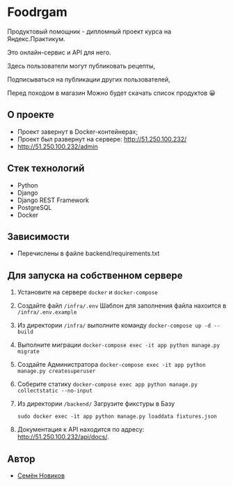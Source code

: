 # Foodrgam

 Продуктовый помощник - дипломный проект курса на Яндекс.Практикум.

 Это онлайн-сервис и API для него. 

 Здесь пользователи могут публиковать рецепты,

 Подписываться на публикации других пользователей,

 Перед походом в магазин Можно будет скачать список продуктов :grinning:

## О проекте 

- Проект завернут в Docker-контейнерах;
- Проект был развернут на сервере: <http://51.250.100.232/>
- <http://51.250.100.232/admin>
  
## Стек технологий
- Python
- Django
- Django REST Framework
- PostgreSQL
- Docker

## Зависимости
- Перечислены в файле backend/requirements.txt


## Для запуска на собственном сервере

1. Установите на сервере `docker` и `docker-compose`
2. Создайте файл `/infra/.env` Шаблон для заполнения файла нахоится в `/infra/.env.example`
3. Из директории `/infra/` выполните команду `docker-compose up -d --build`
5. Выполните миграции `docker-compose exec -it app python manage.py migrate`
6. Создайте Администратора `docker-compose exec -it app python manage.py createsuperuser`
7. Соберите статику `docker-compose exec app python manage.py collectstatic --no-input`
8. Из директории `/backend/` Загрузите фикстуры в Базу 

    `sudo docker exec -it app python manage.py loaddata fixtures.json`
8. Документация к API находится по адресу: <http://51.250.100.232/api/docs/>.

## Автор

- [Семён Новиков](https://github.com/Sovraska) 
